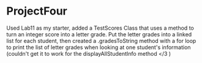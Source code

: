 # ProjectFour
Used Lab11 as my starter, added a TestScores Class that uses a method to turn an integer score into a letter grade. Put the letter grades into a linked list for each student, then created a .gradesToString method with a for loop to print the list of letter grades when looking at one student's information (couldn't get it to work for the displayAllStudentInfo method </3 )
